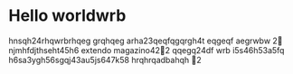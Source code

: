 # Hello worldwrb
hnsqh24rhqwrbrhqeg
grqhqeg
arha23qeqfqgqrgh4t
eqgeqf
aegrwbw
2￑
njmhfdjthseht45h6
extendo magazino42￐2
qqegq24df
wrb
i5s46h53a5fq
h6sa3ygh56sgqj43au5js647k58
hrqhrqadbahqh
￑2
